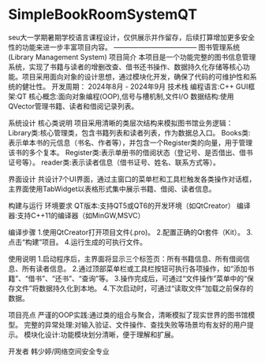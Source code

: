 # SimpleBookRoomSystemQT
seu大一学期暑期学校语言课程设计，仅供展示并作留存，后续打算增加更多安全性的功能来进一步丰富项目内容。
————————————
图书管理系统 (Library Management System)
项目简介
本项目是一个功能完整的图书信息管理系统，实现了书籍与读者的增删改查、借书还书操作、数据持久化存储等核心功能。项目采用面向对象的设计思想，通过模块化开发，确保了代码的可维护性和系统的健壮性。
开发周期： 2024年8月 - 2024年9月
技术栈
编程语言:C++
GUI框架:QT
核心概念:面向对象编程(OOP),信号与槽机制,文件I/O
数据结构:使用QVector管理书籍、读者和借阅记录列表。

系统设计
核心类说明
项目采用清晰的类层次结构来模拟图书馆业务逻辑：
Library类:核心管理类，包含书籍列表和读者列表，作为数据总入口。
Books类:表示单本书的元信息（书名、作者等），并包含一个Register类的向量，用于管理该书的多个复本。
Register类:表示单册书的借阅状态（登记号、是否借出、借书证号等）。
reader类:表示读者信息（借书证号、姓名、联系方式等）。

界面设计
共设计7个UI界面，通过主窗口的菜单栏和工具栏触发各类操作对话框，主界面使用TabWidget以表格形式集中展示书籍、借阅、读者信息。

构建与运行
环境要求
QT版本:支持QT5或QT6的开发环境（如QtCreator）
编译器:支持C++11的编译器（如MinGW,MSVC）

编译步骤
1.使用QtCreator打开项目文件(.pro)。
2.配置正确的Qt套件（Kit）。
3.点击“构建”项目。
4.运行生成的可执行文件。

使用说明
1.启动程序后，主界面将显示三个标签页：所有书籍信息、所有借阅信息、所有读者信息。
2.通过顶部菜单栏或工具栏按钮可执行各项操作，如“添加书籍”、“借书”、“还书”、“查询”等。
3.操作完成后，可通过“文件操作”菜单中的“保存文件”将数据持久化到本地。
4.下次启动时，可通过“读取文件”加载之前保存的数据。

项目亮点
严谨的OOP实践:通过类的组合与聚合，清晰模拟了现实世界的图书馆模型。
完整的异常处理:对输入验证、文件操作、查找失败等场景均有友好的用户提示。
模块化设计:功能模块划分清晰，便于理解和扩展。

开发者
韩少婷/网络空间安全专业


